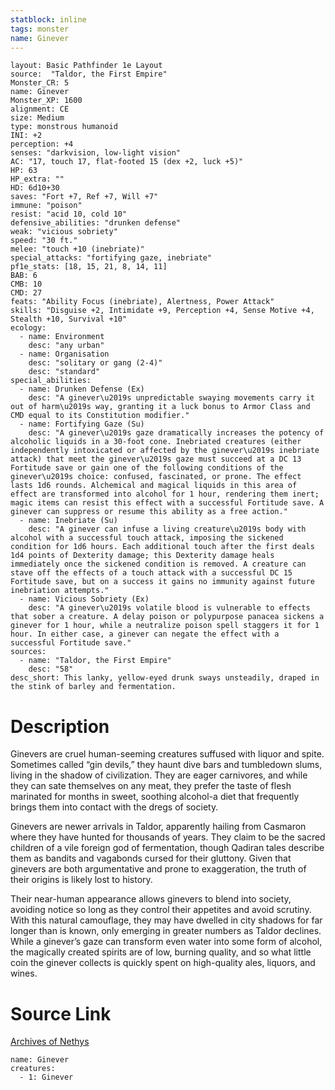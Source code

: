 ```yaml
---
statblock: inline
tags: monster
name: Ginever
---
```

```statblock
layout: Basic Pathfinder 1e Layout
source:  "Taldor, the First Empire"
Monster_CR: 5
name: Ginever
Monster_XP: 1600
alignment: CE
size: Medium
type: monstrous humanoid
INI: +2
perception: +4
senses: "darkvision, low-light vision"
AC: "17, touch 17, flat-footed 15 (dex +2, luck +5)"
HP: 63
HP_extra: ""
HD: 6d10+30
saves: "Fort +7, Ref +7, Will +7"
immune: "poison"
resist: "acid 10, cold 10"
defensive_abilities: "drunken defense"
weak: "vicious sobriety"
speed: "30 ft."
melee: "touch +10 (inebriate)"
special_attacks: "fortifying gaze, inebriate"
pf1e_stats: [18, 15, 21, 8, 14, 11]
BAB: 6
CMB: 10
CMD: 27
feats: "Ability Focus (inebriate), Alertness, Power Attack"
skills: "Disguise +2, Intimidate +9, Perception +4, Sense Motive +4, Stealth +10, Survival +10"
ecology:
  - name: Environment
    desc: "any urban"
  - name: Organisation
    desc: "solitary or gang (2-4)"
    desc: "standard"
special_abilities:
  - name: Drunken Defense (Ex)
    desc: "A ginever\u2019s unpredictable swaying movements carry it out of harm\u2019s way, granting it a luck bonus to Armor Class and CMD equal to its Constitution modifier."
  - name: Fortifying Gaze (Su)
    desc: "A ginever\u2019s gaze dramatically increases the potency of alcoholic liquids in a 30-foot cone. Inebriated creatures (either independently intoxicated or affected by the ginever\u2019s inebriate attack) that meet the ginever\u2019s gaze must succeed at a DC 13 Fortitude save or gain one of the following conditions of the ginever\u2019s choice: confused, fascinated, or prone. The effect lasts 1d6 rounds. Alchemical and magical liquids in this area of effect are transformed into alcohol for 1 hour, rendering them inert; magic items can resist this effect with a successful Fortitude save. A ginever can suppress or resume this ability as a free action."
  - name: Inebriate (Su)
    desc: "A ginever can infuse a living creature\u2019s body with alcohol with a successful touch attack, imposing the sickened condition for 1d6 hours. Each additional touch after the first deals 1d4 points of Dexterity damage; this Dexterity damage heals immediately once the sickened condition is removed. A creature can stave off the effects of a touch attack with a successful DC 15 Fortitude save, but on a success it gains no immunity against future inebriation attempts."
  - name: Vicious Sobriety (Ex)
    desc: "A ginever\u2019s volatile blood is vulnerable to effects that sober a creature. A delay poison or polypurpose panacea sickens a ginever for 1 hour, while a neutralize poison spell staggers it for 1 hour. In either case, a ginever can negate the effect with a successful Fortitude save."
sources:
  - name: "Taldor, the First Empire"
    desc: "58"
desc_short: This lanky, yellow-eyed drunk sways unsteadily, draped in the stink of barley and fermentation.
```
# Description
Ginevers are cruel human-seeming creatures suffused with liquor and spite. Sometimes called “gin devils,” they haunt dive bars and tumbledown slums, living in the shadow of civilization. They are eager carnivores, and while they can sate themselves on any meat, they prefer the taste of flesh marinated for months in sweet, soothing alcohol-a diet that frequently brings them into contact with the dregs of society.

Ginevers are newer arrivals in Taldor, apparently hailing from Casmaron where they have hunted for thousands of years. They claim to be the sacred children of a vile foreign god of fermentation, though Qadiran tales describe them as bandits and vagabonds cursed for their gluttony. Given that ginevers are both argumentative and prone to exaggeration, the truth of their origins is likely lost to history.

Their near-human appearance allows ginevers to blend into society, avoiding notice so long as they control their appetites and avoid scrutiny. With this natural camouflage, they may have dwelled in city shadows for far longer than is known, only emerging in greater numbers as Taldor declines. While a ginever’s gaze can transform even water into some form of alcohol, the magically created spirits are of low, burning quality, and so what little coin the ginever collects is quickly spent on high-quality ales, liquors, and wines.
# Source Link
[Archives of Nethys](https://aonprd.com/MonsterDisplay.aspx?ItemName=Ginever)
```encounter-table
name: Ginever
creatures:
  - 1: Ginever
```
